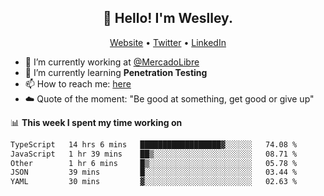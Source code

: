 <h2 align="center">👋 Hello! I'm Weslley.</h2>
<p align="center">
  <a href="http://weslleyneri.com.br">Website</a> •
  <a href="https://twitter.com/Weslley_Neri">Twitter</a> •
  <a href="https://www.linkedin.com/in/weslley-neri-3658908b">LinkedIn</a>
</p>


- 🔭 I’m currently working at [@MercadoLibre](https://github.com/mercadolibre)
- 🌱 I’m currently learning **Penetration Testing**
- 📫 How to reach me: [here](mailto:weslley39@gmail.com)
- ☁️ Quote of the moment: "Be good at something, get good or give up"

📊 **This week I spent my time working on**
<!--START_SECTION:waka-->

```txt
TypeScript   14 hrs 6 mins   ██████████████████▓░░░░░░   74.08 %
JavaScript   1 hr 39 mins    ██▒░░░░░░░░░░░░░░░░░░░░░░   08.71 %
Other        1 hr 6 mins     █▒░░░░░░░░░░░░░░░░░░░░░░░   05.78 %
JSON         39 mins         █░░░░░░░░░░░░░░░░░░░░░░░░   03.44 %
YAML         30 mins         ▓░░░░░░░░░░░░░░░░░░░░░░░░   02.63 %
```

<!--END_SECTION:waka-->

<!-- Inspired by https://github.com/gruselhaus/gruselhaus -->